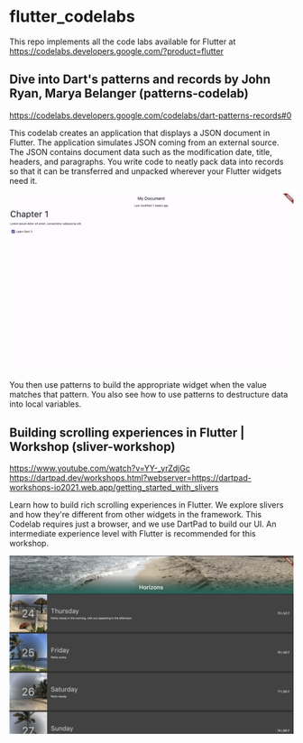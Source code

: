 # flutter_codelabs

This repo implements all the code labs available for Flutter at https://codelabs.developers.google.com/?product=flutter

## Dive into Dart's patterns and records by John Ryan, Marya Belanger (patterns-codelab)

https://codelabs.developers.google.com/codelabs/dart-patterns-records#0

This codelab creates an application that displays a JSON document in Flutter. The application simulates JSON coming from an external source. The JSON contains document data such as the modification date, title, headers, and paragraphs. You write code to neatly pack data into records so that it can be transferred and unpacked wherever your Flutter widgets need it.

![End Result For The Codelab](./readme_images/patterns-codelab.png)

You then use patterns to build the appropriate widget when the value matches that pattern. You also see how to use patterns to destructure data into local variables.


## Building scrolling experiences in Flutter | Workshop (sliver-workshop)

https://www.youtube.com/watch?v=YY-_yrZdjGc
https://dartpad.dev/workshops.html?webserver=https://dartpad-workshops-io2021.web.app/getting_started_with_slivers

Learn how to build rich scrolling experiences in Flutter. We explore slivers and how they're different from other widgets in the framework. This Codelab requires just a browser, and we use DartPad to build our UI. An intermediate experience level with Flutter is recommended for this workshop.

![End Result For the Sliver Workshop](./readme_images/sliver-workshop-result.png)

